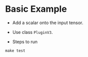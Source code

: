 # Basic Example

+ Add a scalar onto the input tensor.

+ Use class `PluginV3`.

+ Steps to run

```shell
make test
```
